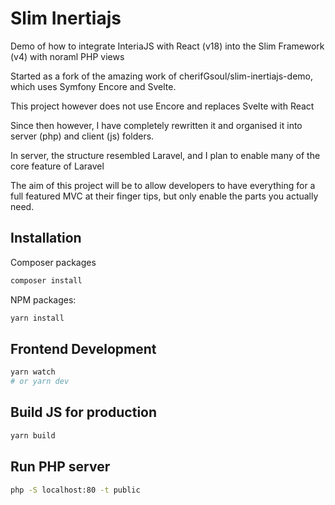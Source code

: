 # Slim Inertiajs

Demo of how to integrate InteriaJS with React (v18) into the Slim Framework (v4) with noraml PHP views

Started as a fork of the amazing work of cherifGsoul/slim-inertiajs-demo, which uses Symfony Encore and Svelte.

This project however does not use Encore and replaces Svelte with React

Since then however, I have completely rewritten it and organised it into server (php) and client (js) folders.

In server, the structure resembled Laravel, and I plan to enable many of the core feature of Laravel

The aim of this project will be to allow developers to have everything for a full featured MVC at their finger tips, but only enable the parts you actually need.

## Installation

Composer packages

```bash
composer install
```

NPM packages:

```bash
yarn install
```

## Frontend Development

```bash
yarn watch
# or yarn dev
```

## Build JS for production

```bash
yarn build
```

## Run PHP server

```bash
php -S localhost:80 -t public
```
